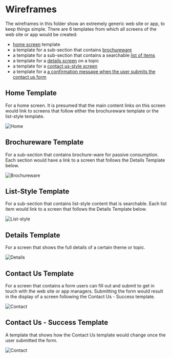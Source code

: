 # Wireframes

The wireframes in this folder show an extremely generic web site or app, to keep things simple. There are 6 templates from which all screens of the web site or app would be created:

- [home screen](#home-template) template
- a template for a sub-section that contains [brochureware](#brochureware-template)
- a template for a sub-section that contains a searchable [list of items](#list-style-template)
- a template for a [details screen](#details-template) on a topic
- a template for a [contact us-style screen](#contact-us-template)
- a template for a [a confirmation message when the user submits the contact us form](#contact-us-success-template)

## Home Template

For a home screen. It is presumed that the main content links on this screen would link to screens that follow either the brochureware template or the list-style template.

![Home](./png/home.png)

## Brochureware Template

For a sub-section that contains brochure-ware for passive consumption. Each section would have a link to a screen that follows the Details Template below.

![Brochureware](./png/brochureware.png)

## List-Style Template

For a sub-section that contains list-style content that is searchable. Each list item would link to a screen that follows the Details Template below.

![List-style](./png/list.png)

## Details Template

For a screen that shows the full details of a certain theme or topic.

![Details](./png/details.png)

## Contact Us Template

For a screen that contains a form users can fill out and submit to get in touch with the web site or app managers. Submitting the form would result in the display of a screen following the Contact Us - Success template.

![Contact](./png/contact.png)

## Contact Us - Success Template

A template that shows how the Contact Us template would change once the user submitted the form.

![Contact](./png/contact.png)
